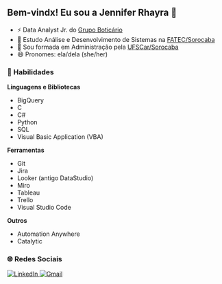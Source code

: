 ## Bem-vindx! Eu sou a Jennifer Rhayra 🌵
- ⚡ Data Analyst Jr. do [Grupo Boticário](https://www.grupoboticario.com.br/)
- 🌱 Estudo Análise e Desenvolvimento de Sistemas na [FATEC/Sorocaba](http://www.fatecsorocaba.edu.br/)
- 🌱 Sou formada em Administração pela [UFSCar/Sorocaba](https://www.ufscar.br/)
- 😄 Pronomes: ela/dela (she/her)

### 🚀 Habilidades

**Linguagens e Bibliotecas**
 - BigQuery
 - C
 - C#
 - Python
 - SQL
 - Visual Basic Application (VBA)

**Ferramentas**
 - Git
 - Jira
 - Looker (antigo DataStudio)
 - Miro
 - Tableau
 - Trello
 - Visual Studio Code

**Outros**
 - Automation Anywhere
 - Catalytic

### 🌐 Redes Sociais

<a href="https://www.linkedin.com/in/jennifer-rhayra-campos/" target="_blank"> <img src="https://img.shields.io/badge/LinkedIn-0077B5?style=for-the-badge&logo=linkedin&logoColor=white" alt="LinkedIn">
</a> <a href="mailto:jenniferrhayra@gmail.com" target="_blank"> <img src="https://img.shields.io/badge/Gmail-D14836?style=for-the-badge&logo=gmail&logoColor=white" alt="Gmail">
</a>
<!--
<div>
  <a href="https://github.com/JenniRhayra">
  <img height="180em" src="https://github-readme-stats.vercel.app/api?username=JenniRhayra&show_icons=true&theme=vue-dark&include_all_commits=true&count_private=true"/>
  <img height="180em" src="https://github-readme-stats.vercel.app/api/top-langs/?username=JenniRhayra&layout=compact&langs_count=7&theme=vue-dark"/>
</div>

<div> 
  <a href = "mailto:jenniferrhayra@gmail.com"><img src="https://img.shields.io/badge/Gmail-D14836?style=for-the-badge&logo=gmail&logoColor=white" target="_blank"></a>
  <a href="https://www.linkedin.com/in/jennifer-rhayra-campos-73016311b" target="_blank"><img src="https://img.shields.io/badge/-LinkedIn-%230077B5?style=for-the-badge&logo=linkedin&logoColor=white" target="_blank"></a> 
 
</div>
-->

